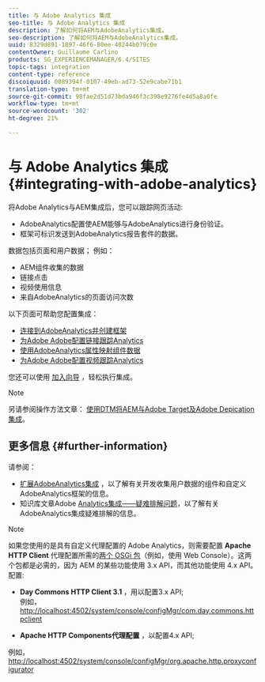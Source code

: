 ```yaml
---
title: 与 Adobe Analytics 集成
seo-title: 与 Adobe Analytics 集成
description: 了解如何将AEM与AdobeAnalytics集成。
seo-description: 了解如何将AEM与AdobeAnalytics集成。
uuid: 8329d891-1897-46f6-80ee-40244b079c0e
contentOwner: Guillaume Carlino
products: SG_EXPERIENCEMANAGER/6.4/SITES
topic-tags: integration
content-type: reference
discoiquuid: 0089394f-0107-49eb-ad73-52e9cabe71b1
translation-type: tm+mt
source-git-commit: 98fae2d51d73bda946f3c398e9276fe4d5a8a0fe
workflow-type: tm+mt
source-wordcount: '302'
ht-degree: 21%

---
```



# 与 Adobe Analytics 集成{#integrating-with-adobe-analytics}

将Adobe Analytics与AEM集成后，您可以跟踪网页活动:

* AdobeAnalytics配置使AEM能够与AdobeAnalytics进行身份验证。
* 框架可标识发送到AdobeAnalytics报告套件的数据。

数据包括页面和用户数据； 例如：

* AEM组件收集的数据
* 链接点击
* 视频使用信息
* 来自AdobeAnalytics的页面访问次数

以下页面可帮助您配置集成：

* [连接到AdobeAnalytics并创建框架](/help/sites-administering/adobeanalytics-connect.md)
* [为Adobe Adobe配置链接跟踪Analytics](/help/sites-administering/adobeanalytics-link.md)
* [使用AdobeAnalytics属性映射组件数据](/help/sites-administering/adobeanalytics-mapping.md)
* [为Adobe Adobe配置视频跟踪Analytics](/help/sites-administering/adobeanalytics-video.md)

您还可以使用 [加入向导](/help/sites-administering/opt-in.md) ，轻松执行集成。

>[!NOTE]
>
>另请参阅操作方法文章： [使用DTM将AEM与Adobe Target及Adobe Depication集成](https://helpx.adobe.com/experience-manager/using/integrate-digital-marketing-solutions.html)。

## 更多信息 {#further-information}

请参阅：

* [扩展AdobeAnalytics集成](/help/sites-developing/extending-analytics.md) ，以了解有关开发收集用户数据的组件和自定义AdobeAnalytics框架的信息。
* 知识库文章Adobe [Analytics集成——疑难排解问题](https://helpx.adobe.com/experience-manager/kb/sitecatalystintegrationtroubleshooting.html)，以了解有关AdobeAnalytics集成疑难排解的信息。

>[!NOTE]
>
>如果您使用的是具有自定义代理配置的 Adobe Analytics，则需要配置 **Apache HTTP Client** 代理配置所需的[两个 OSGi 包](/help/sites-deploying/configuring-osgi.md)（例如，使用 Web Console）。这两个包都是必需的，因为 AEM 的某些功能使用 3.x API，而其他功能使用 4.x API。配置:
>
>* **Day Commons HTTP Client 3.1** ，用以配置3.x API;\
   >  例如， [http://localhost:4502/system/console/configMgr/com.day.commons.httpclient](http://localhost:4502/system/console/configMgr/com.day.commons.httpclient)
   >
   >
* **Apache HTTP Components代理配置** ，以配置4.x API;
>
>  
例如， [http://localhost:4502/system/console/configMgr/org.apache.http.proxyconfigurator](http://localhost:4502/system/console/configMgr/org.apache.http.proxyconfigurator)


